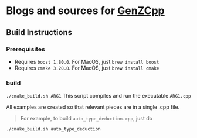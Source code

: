 # Blogs and sources for [GenZCpp](https://genzcpp.com/)

## Build Instructions
### Prerequisites
- Requires `boost 1.80.0`. For MacOS, just `brew install boost`
- Requires `cmake 3.20.0`. For MacOS, just `brew install cmake`

### build
`./cmake_build.sh ARG1` This script compiles and run the executable `ARG1.cpp`

All examples are created so that relevant pieces are in a single .cpp file.

> For example, to build `auto_type_deduction.cpp`, just do

`./cmake_build.sh auto_type_deduction`

